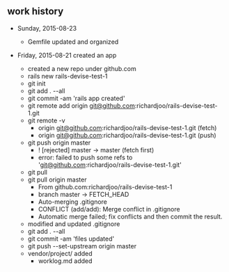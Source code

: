 ## work history
* Sunday, 2015-08-23
  * Gemfile updated and organized

* Friday, 2015-08-21 created an app
  * created a new repo under github.com
  * rails new rails-devise-test-1
  * git init
  * git add . --all
  * git commit -am 'rails app created'
  * git remote add origin git@github.com:richardjoo/rails-devise-test-1.git
  * git remote -v
    * origin  git@github.com:richardjoo/rails-devise-test-1.git (fetch)
    * origin  git@github.com:richardjoo/rails-devise-test-1.git (push)
  * git push origin master
    * ! [rejected]        master -> master (fetch first)
    * error: failed to push some refs to 'git@github.com:richardjoo/rails-devise-test-1.git'
  * git pull
  * git pull origin master
    * From github.com:richardjoo/rails-devise-test-1
    * branch            master     -> FETCH_HEAD
    * Auto-merging .gitignore
    * CONFLICT (add/add): Merge conflict in .gitignore
    * Automatic merge failed; fix conflicts and then commit the result.
  * modified and updated .gitignore
  * git add . --all
  * git commit -am 'files updated'
  * git push --set-upstream origin master
  * vendor/project/ added
    * worklog.md added

